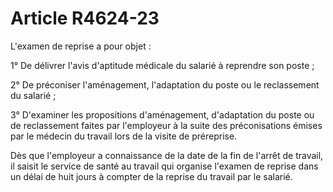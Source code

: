 # Article R4624-23

L'examen de reprise a pour objet : 

1° De délivrer l'avis d'aptitude médicale du salarié à reprendre son poste ; 

2° De préconiser l'aménagement, l'adaptation du poste ou le reclassement du salarié ; 

3° D'examiner les propositions d'aménagement, d'adaptation du poste ou de reclassement faites par l'employeur à la suite des préconisations émises par le médecin du travail lors de la visite de préreprise. 

Dès que l'employeur a connaissance de la date de la fin de l'arrêt de travail, il saisit le service de santé au travail qui organise l'examen de reprise dans un délai de huit jours à compter de la reprise du travail par le salarié.